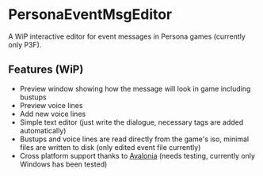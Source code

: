# PersonaEventMsgEditor
A WiP interactive editor for event messages in Persona games (currently only P3F).

## Features (WiP)
- Preview window showing how the message will look in game including bustups 
- Preview voice lines
- Add new voice lines
- Simple text editor (just write the dialogue, necessary tags are added automatically)
- Bustups and voice lines are read directly from the game's iso, minimal files are written to disk (only edited event file currently)
- Cross platform support thanks to [Avalonia](https://github.com/AvaloniaUI/Avalonia) (needs testing, currently only Windows has been tested)
